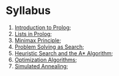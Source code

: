 # Syllabus

1. [Introduction to Prolog](1-introduction-to-prolog.md);
2. [Lists in Prolog](2-lists-in-prolog.md);
3. [Minimax Principle](3-minimax-principle.md);
4. [Problem Solving as Search](4-problem-solving-as-search.md);
5. [Heuristic Search and the A* Algorithm](5-heuristic-search-and-the-a-star-algorithm.md);
6. [Optimization Algorithms](6-optimization-algorithms.md);
7. [Simulated Annealing](7-simulated-annealing.md);